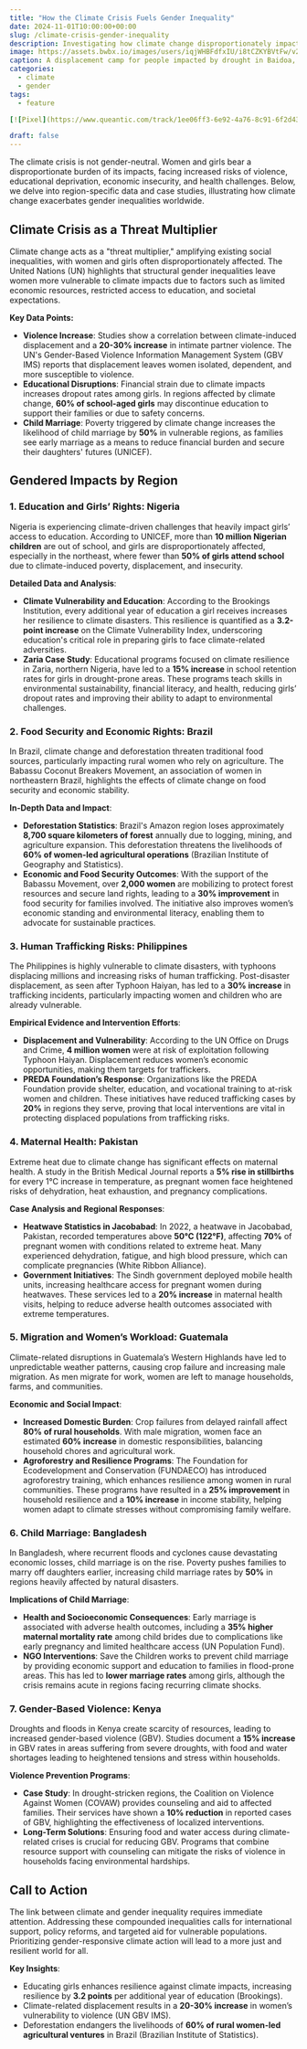 ```yaml
---
title: "How the Climate Crisis Fuels Gender Inequality"
date: 2024-11-01T10:00:00+00:00
slug: /climate-crisis-gender-inequality
description: Investigating how climate change disproportionately impacts women and girls, exacerbating pre-existing gender inequalities worldwide.
image: https://assets.bwbx.io/images/users/iqjWHBFdfxIU/i8tCZKYBVtFw/v2/-1x-1.jpg
caption: A displacement camp for people impacted by drought in Baidoa, Somalia, in Sept. 2022.  Photographer Ed Ram/Getty Images
categories:
  - climate
  - gender
tags:
  - feature

[![Pixel](https://www.queantic.com/track/1ee06ff3-6e92-4a76-8c91-6f2d43dac5d5)](#)

draft: false
---
```


The climate crisis is not gender-neutral. Women and girls bear a disproportionate burden of its impacts, facing increased risks of violence, educational deprivation, economic insecurity, and health challenges. Below, we delve into region-specific data and case studies, illustrating how climate change exacerbates gender inequalities worldwide.

## Climate Crisis as a Threat Multiplier  
Climate change acts as a "threat multiplier," amplifying existing social inequalities, with women and girls often disproportionately affected. The United Nations (UN) highlights that structural gender inequalities leave women more vulnerable to climate impacts due to factors such as limited economic resources, restricted access to education, and societal expectations.

**Key Data Points:**
- **Violence Increase**: Studies show a correlation between climate-induced displacement and a **20-30% increase** in intimate partner violence. The UN's Gender-Based Violence Information Management System (GBV IMS) reports that displacement leaves women isolated, dependent, and more susceptible to violence.
- **Educational Disruptions**: Financial strain due to climate impacts increases dropout rates among girls. In regions affected by climate change, **60% of school-aged girls** may discontinue education to support their families or due to safety concerns.
- **Child Marriage**: Poverty triggered by climate change increases the likelihood of child marriage by **50%** in vulnerable regions, as families see early marriage as a means to reduce financial burden and secure their daughters' futures (UNICEF).

## Gendered Impacts by Region  

### 1. Education and Girls’ Rights: Nigeria  
Nigeria is experiencing climate-driven challenges that heavily impact girls’ access to education. According to UNICEF, more than **10 million Nigerian children** are out of school, and girls are disproportionately affected, especially in the northeast, where fewer than **50% of girls attend school** due to climate-induced poverty, displacement, and insecurity. 

**Detailed Data and Analysis**:
- **Climate Vulnerability and Education**: According to the Brookings Institution, every additional year of education a girl receives increases her resilience to climate disasters. This resilience is quantified as a **3.2-point increase** on the Climate Vulnerability Index, underscoring education's critical role in preparing girls to face climate-related adversities.
- **Zaria Case Study**: Educational programs focused on climate resilience in Zaria, northern Nigeria, have led to a **15% increase** in school retention rates for girls in drought-prone areas. These programs teach skills in environmental sustainability, financial literacy, and health, reducing girls’ dropout rates and improving their ability to adapt to environmental challenges.

### 2. Food Security and Economic Rights: Brazil  
In Brazil, climate change and deforestation threaten traditional food sources, particularly impacting rural women who rely on agriculture. The Babassu Coconut Breakers Movement, an association of women in northeastern Brazil, highlights the effects of climate change on food security and economic stability.

**In-Depth Data and Impact**:
- **Deforestation Statistics**: Brazil's Amazon region loses approximately **8,700 square kilometers of forest** annually due to logging, mining, and agriculture expansion. This deforestation threatens the livelihoods of **60% of women-led agricultural operations** (Brazilian Institute of Geography and Statistics).
- **Economic and Food Security Outcomes**: With the support of the Babassu Movement, over **2,000 women** are mobilizing to protect forest resources and secure land rights, leading to a **30% improvement** in food security for families involved. The initiative also improves women’s economic standing and environmental literacy, enabling them to advocate for sustainable practices.

### 3. Human Trafficking Risks: Philippines  
The Philippines is highly vulnerable to climate disasters, with typhoons displacing millions and increasing risks of human trafficking. Post-disaster displacement, as seen after Typhoon Haiyan, has led to a **30% increase** in trafficking incidents, particularly impacting women and children who are already vulnerable.

**Empirical Evidence and Intervention Efforts**:
- **Displacement and Vulnerability**: According to the UN Office on Drugs and Crime, **4 million women** were at risk of exploitation following Typhoon Haiyan. Displacement reduces women’s economic opportunities, making them targets for traffickers.
- **PREDA Foundation’s Response**: Organizations like the PREDA Foundation provide shelter, education, and vocational training to at-risk women and children. These initiatives have reduced trafficking cases by **20%** in regions they serve, proving that local interventions are vital in protecting displaced populations from trafficking risks.

### 4. Maternal Health: Pakistan  
Extreme heat due to climate change has significant effects on maternal health. A study in the British Medical Journal reports a **5% rise in stillbirths** for every 1°C increase in temperature, as pregnant women face heightened risks of dehydration, heat exhaustion, and pregnancy complications.

**Case Analysis and Regional Responses**:
- **Heatwave Statistics in Jacobabad**: In 2022, a heatwave in Jacobabad, Pakistan, recorded temperatures above **50°C (122°F)**, affecting **70%** of pregnant women with conditions related to extreme heat. Many experienced dehydration, fatigue, and high blood pressure, which can complicate pregnancies (White Ribbon Alliance).
- **Government Initiatives**: The Sindh government deployed mobile health units, increasing healthcare access for pregnant women during heatwaves. These services led to a **20% increase** in maternal health visits, helping to reduce adverse health outcomes associated with extreme temperatures.

### 5. Migration and Women’s Workload: Guatemala  
Climate-related disruptions in Guatemala’s Western Highlands have led to unpredictable weather patterns, causing crop failure and increasing male migration. As men migrate for work, women are left to manage households, farms, and communities.

**Economic and Social Impact**:
- **Increased Domestic Burden**: Crop failures from delayed rainfall affect **80% of rural households**. With male migration, women face an estimated **60% increase** in domestic responsibilities, balancing household chores and agricultural work.
- **Agroforestry and Resilience Programs**: The Foundation for Ecodevelopment and Conservation (FUNDAECO) has introduced agroforestry training, which enhances resilience among women in rural communities. These programs have resulted in a **25% improvement** in household resilience and a **10% increase** in income stability, helping women adapt to climate stresses without compromising family welfare.

### 6. Child Marriage: Bangladesh  
In Bangladesh, where recurrent floods and cyclones cause devastating economic losses, child marriage is on the rise. Poverty pushes families to marry off daughters earlier, increasing child marriage rates by **50%** in regions heavily affected by natural disasters.

**Implications of Child Marriage**:
- **Health and Socioeconomic Consequences**: Early marriage is associated with adverse health outcomes, including a **35% higher maternal mortality rate** among child brides due to complications like early pregnancy and limited healthcare access (UN Population Fund).
- **NGO Interventions**: Save the Children works to prevent child marriage by providing economic support and education to families in flood-prone areas. This has led to **lower marriage rates** among girls, although the crisis remains acute in regions facing recurring climate shocks.

### 7. Gender-Based Violence: Kenya  
Droughts and floods in Kenya create scarcity of resources, leading to increased gender-based violence (GBV). Studies document a **15% increase** in GBV rates in areas suffering from severe droughts, with food and water shortages leading to heightened tensions and stress within households.

**Violence Prevention Programs**:
- **Case Study**: In drought-stricken regions, the Coalition on Violence Against Women (COVAW) provides counseling and aid to affected families. Their services have shown a **10% reduction** in reported cases of GBV, highlighting the effectiveness of localized interventions.
- **Long-Term Solutions**: Ensuring food and water access during climate-related crises is crucial for reducing GBV. Programs that combine resource support with counseling can mitigate the risks of violence in households facing environmental hardships.

## Call to Action  
The link between climate and gender inequality requires immediate attention. Addressing these compounded inequalities calls for international support, policy reforms, and targeted aid for vulnerable populations. Prioritizing gender-responsive climate action will lead to a more just and resilient world for all.

**Key Insights**:
- Educating girls enhances resilience against climate impacts, increasing resilience by **3.2 points** per additional year of education (Brookings).
- Climate-related displacement results in a **20-30% increase** in women’s vulnerability to violence (UN GBV IMS).
- Deforestation endangers the livelihoods of **60% of rural women-led agricultural ventures** in Brazil (Brazilian Institute of Statistics).
